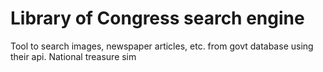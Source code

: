 # Library of Congress search engine
Tool to search images, newspaper articles, etc. from govt database using their api.
National treasure sim
